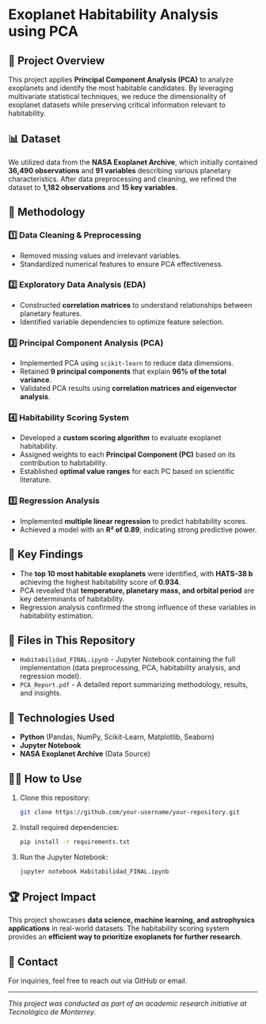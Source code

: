 # Exoplanet Habitability Analysis using PCA

## 📌 Project Overview
This project applies **Principal Component Analysis (PCA)** to analyze exoplanets and identify the most habitable candidates. By leveraging multivariate statistical techniques, we reduce the dimensionality of exoplanet datasets while preserving critical information relevant to habitability. 

## 📊 Dataset
We utilized data from the **NASA Exoplanet Archive**, which initially contained **36,490 observations** and **91 variables** describing various planetary characteristics. After data preprocessing and cleaning, we refined the dataset to **1,182 observations** and **15 key variables**.

## 🔬 Methodology
### 1️⃣ Data Cleaning & Preprocessing
- Removed missing values and irrelevant variables.
- Standardized numerical features to ensure PCA effectiveness.

### 2️⃣ Exploratory Data Analysis (EDA)
- Constructed **correlation matrices** to understand relationships between planetary features.
- Identified variable dependencies to optimize feature selection.

### 3️⃣ Principal Component Analysis (PCA)
- Implemented PCA using `scikit-learn` to reduce data dimensions.
- Retained **9 principal components** that explain **96% of the total variance**.
- Validated PCA results using **correlation matrices and eigenvector analysis**.

### 4️⃣ Habitability Scoring System
- Developed a **custom scoring algorithm** to evaluate exoplanet habitability.
- Assigned weights to each **Principal Component (PC)** based on its contribution to habitability.
- Established **optimal value ranges** for each PC based on scientific literature.

### 5️⃣ Regression Analysis
- Implemented **multiple linear regression** to predict habitability scores.
- Achieved a model with an **R² of 0.89**, indicating strong predictive power.

## 🚀 Key Findings
- The **top 10 most habitable exoplanets** were identified, with **HATS-38 b** achieving the highest habitability score of **0.934**.
- PCA revealed that **temperature, planetary mass, and orbital period** are key determinants of habitability.
- Regression analysis confirmed the strong influence of these variables in habitability estimation.

## 📂 Files in This Repository
- `Habitabilidad_FINAL.ipynb` - Jupyter Notebook containing the full implementation (data preprocessing, PCA, habitability analysis, and regression model).
- `PCA_Report.pdf` - A detailed report summarizing methodology, results, and insights.

## 🔧 Technologies Used
- **Python** (Pandas, NumPy, Scikit-Learn, Matplotlib, Seaborn)
- **Jupyter Notebook**
- **NASA Exoplanet Archive** (Data Source)

## 👨‍💻 How to Use
1. Clone this repository:
   ```bash
   git clone https://github.com/your-username/your-repository.git
   ```
2. Install required dependencies:
   ```bash
   pip install -r requirements.txt
   ```
3. Run the Jupyter Notebook:
   ```bash
   jupyter notebook Habitabilidad_FINAL.ipynb
   ```

## 🏆 Project Impact
This project showcases **data science, machine learning, and astrophysics applications** in real-world datasets. The habitability scoring system provides an **efficient way to prioritize exoplanets for further research**.

## 📩 Contact
For inquiries, feel free to reach out via GitHub or email.

---
*This project was conducted as part of an academic research initiative at Tecnológico de Monterrey.*
